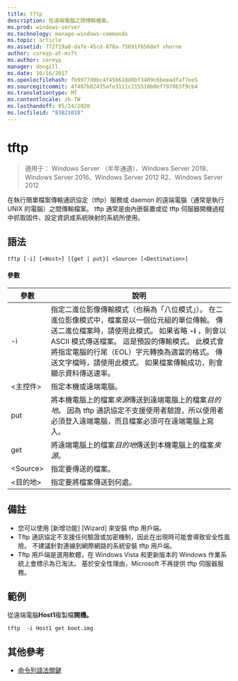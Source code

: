 ```yaml
---
title: tftp
description: 在遠端電腦之間傳輸檔案。
ms.prod: windows-server
ms.technology: manage-windows-commands
ms.topic: article
ms.assetid: 772f19a8-dafe-45cd-878a-f5691f6568ef vhorne
author: coreyp-at-msft
ms.author: coreyp
manager: dongill
ms.date: 10/16/2017
ms.openlocfilehash: fb9977d0bc4f45b610d8bf3409c6beeadfaf7ee5
ms.sourcegitcommit: 4f407b82435afe3111c215510b0ef797863f9cb4
ms.translationtype: MT
ms.contentlocale: zh-TW
ms.lasthandoff: 05/24/2020
ms.locfileid: "83821018"
---
```

# <a name="tftp"></a>tftp

> 適用于： Windows Server （半年通道）、Windows Server 2019、Windows Server 2016、Windows Server 2012 R2、Windows Server 2012

在執行簡單檔案傳輸通訊協定（tftp）服務或 daemon 的遠端電腦（通常是執行 UNIX 的電腦）之間傳輸檔案。 tftp 通常是由內嵌裝置或從 tftp 伺服器開機過程中抓取固件、設定資訊或系統映射的系統所使用。

## <a name="syntax"></a>語法
```
tftp [-i] [<Host>] [{get | put}] <Source> [<Destination>]
```

#### <a name="parameters"></a>參數
|參數|說明|
|-------|--------|
|-i|指定二進位影像傳輸模式（也稱為「八位模式」）。 在二進位影像模式中，檔案是以一個位元組的單位傳輸。 傳送二進位檔案時，請使用此模式。 如果省略 **-i** ，則會以 ASCII 模式傳送檔案。 這是預設的傳輸模式。 此模式會將指定電腦的行尾（EOL）字元轉換為適當的格式。 傳送文字檔時，請使用此模式。 如果檔案傳輸成功，則會顯示資料傳送速率。|
|\<主控件\>|指定本機或遠端電腦。|
|put|將本機電腦上的檔案*來源*傳送到遠端電腦上的檔案*目的地*。 因為 tftp 通訊協定不支援使用者驗證，所以使用者必須登入遠端電腦，而且檔案必須可在遠端電腦上寫入。|
|get|將遠端電腦上的檔案*目的地*傳送到本機電腦上的檔案*來源*。|
|\<Source\>|指定要傳送的檔案。|
|\<目的地\>|指定要將檔案傳送到何處。|

## <a name="remarks"></a>備註
-   您可以使用 [新增功能] [Wizard] 來安裝 tftp 用戶端。
-   Tftp 通訊協定不支援任何驗證或加密機制，因此在出現時可能會導致安全性風險。 不建議針對連線到網際網路的系統安裝 tftp 用戶端。
-   Tftp 用戶端是選用軟體，在 Windows Vista 和更新版本的 Windows 作業系統上會標示為已淘汰。 基於安全性理由，Microsoft 不再提供 tftp 伺服器服務。

## <a name="examples"></a>範例
從遠端電腦**Host1**複製檔**開機。**
```
tftp  -i Host1 get boot.img
```

## <a name="additional-references"></a>其他參考
- [命令列語法關鍵](command-line-syntax-key.md)
